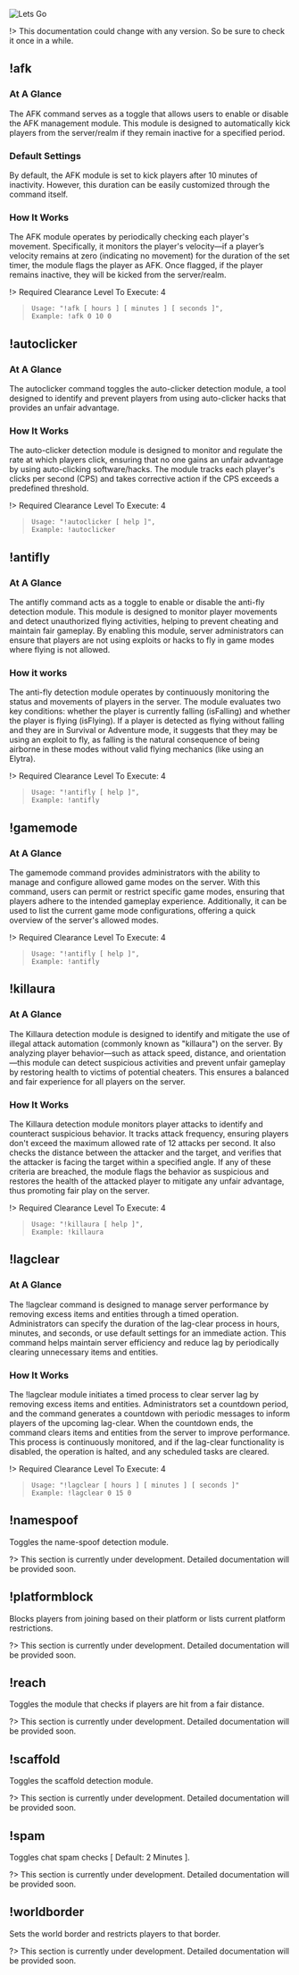 <img src="https://i.imgur.com/FZFyMMl.png" alt="Lets Go"> </img>

!> This documentation could change with any version. So be sure to check it once in a while.

## !afk

### At A Glance

The AFK command serves as a toggle that allows users to enable or disable the AFK management module. This module is designed to automatically kick players from the server/realm if they remain inactive for a specified period.

### Default Settings

By default, the AFK module is set to kick players after 10 minutes of inactivity. However, this duration can be easily customized through the command itself.

### How It Works

The AFK module operates by periodically checking each player's movement. Specifically, it monitors the player's velocity—if a player’s velocity remains at zero (indicating no movement) for the duration of the set timer, the module flags the player as AFK. Once flagged, if the player remains inactive, they will be kicked from the server/realm.

!> Required Clearance Level To Execute: 4

> ```
> Usage: "!afk [ hours ] [ minutes ] [ seconds ]",
> Example: !afk 0 10 0
> ```

## !autoclicker

### At A Glance

The autoclicker command toggles the auto-clicker detection module, a tool designed to identify and prevent players from using auto-clicker hacks that provides an unfair advantage.

### How It Works

The auto-clicker detection module is designed to monitor and regulate the rate at which players click, ensuring that no one gains an unfair advantage by using auto-clicking software/hacks. The module tracks each player's clicks per second (CPS) and takes corrective action if the CPS exceeds a predefined threshold.

!> Required Clearance Level To Execute: 4

> ```
> Usage: "!autoclicker [ help ]",
> Example: !autoclicker
> ```

## !antifly

### At A Glance

The antifly command acts as a toggle to enable or disable the anti-fly detection module. This module is designed to monitor player movements and detect unauthorized flying activities, helping to prevent cheating and maintain fair gameplay. By enabling this module, server administrators can ensure that players are not using exploits or hacks to fly in game modes where flying is not allowed.

### How it works

The anti-fly detection module operates by continuously monitoring the status and movements of players in the server. The module evaluates two key conditions: whether the player is currently falling (isFalling) and whether the player is flying (isFlying).
If a player is detected as flying without falling and they are in Survival or Adventure mode, it suggests that they may be using an exploit to fly, as falling is the natural consequence of being airborne in these modes without valid flying mechanics (like using an Elytra).

!> Required Clearance Level To Execute: 4

> ```
> Usage: "!antifly [ help ]",
> Example: !antifly
> ```

## !gamemode

### At A Glance

The gamemode command provides administrators with the ability to manage and configure allowed game modes on the server. With this command, users can permit or restrict specific game modes, ensuring that players adhere to the intended gameplay experience. Additionally, it can be used to list the current game mode configurations, offering a quick overview of the server's allowed modes.

!> Required Clearance Level To Execute: 4

> ```
> Usage: "!antifly [ help ]",
> Example: !antifly
> ```

## !killaura

### At A Glance

The Killaura detection module is designed to identify and mitigate the use of illegal attack automation (commonly known as "killaura") on the server. By analyzing player behavior—such as attack speed, distance, and orientation—this module can detect suspicious activities and prevent unfair gameplay by restoring health to victims of potential cheaters. This ensures a balanced and fair experience for all players on the server.

### How It Works

The Killaura detection module monitors player attacks to identify and counteract suspicious behavior. It tracks attack frequency, ensuring players don't exceed the maximum allowed rate of 12 attacks per second. It also checks the distance between the attacker and the target, and verifies that the attacker is facing the target within a specified angle. If any of these criteria are breached, the module flags the behavior as suspicious and restores the health of the attacked player to mitigate any unfair advantage, thus promoting fair play on the server.

!> Required Clearance Level To Execute: 4

> ```
> Usage: "!killaura [ help ]",
> Example: !killaura
> ```

## !lagclear

### At A Glance

The !lagclear command is designed to manage server performance by removing excess items and entities through a timed operation. Administrators can specify the duration of the lag-clear process in hours, minutes, and seconds, or use default settings for an immediate action. This command helps maintain server efficiency and reduce lag by periodically clearing unnecessary items and entities.

### How It Works

The !lagclear module initiates a timed process to clear server lag by removing excess items and entities. Administrators set a countdown period, and the command generates a countdown with periodic messages to inform players of the upcoming lag-clear. When the countdown ends, the command clears items and entities from the server to improve performance. This process is continuously monitored, and if the lag-clear functionality is disabled, the operation is halted, and any scheduled tasks are cleared.

!> Required Clearance Level To Execute: 4

> ```
> Usage: "!lagclear [ hours ] [ minutes ] [ seconds ]"
> Example: !lagclear 0 15 0
> ```

## !namespoof

Toggles the name-spoof detection module.

?> This section is currently under development. Detailed documentation will be provided soon.

## !platformblock

Blocks players from joining based on their platform or lists current platform restrictions.

?> This section is currently under development. Detailed documentation will be provided soon.

## !reach

Toggles the module that checks if players are hit from a fair distance.

?> This section is currently under development. Detailed documentation will be provided soon.

## !scaffold

Toggles the scaffold detection module.

?> This section is currently under development. Detailed documentation will be provided soon.

## !spam

Toggles chat spam checks [ Default: 2 Minutes ].

?> This section is currently under development. Detailed documentation will be provided soon.

## !worldborder

Sets the world border and restricts players to that border.

?> This section is currently under development. Detailed documentation will be provided soon.
